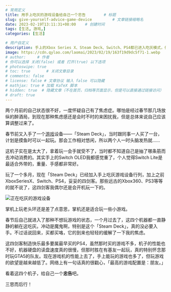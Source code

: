 ```yaml
---
# 常用定义
title: 用手上吃灰的游戏设备给自己一个忠告        # 标题
slug: give-yourself-advice-game-device         # 文章链接缩略名
date: 2023-02-19T13:11:31+08:00    # 创建时间
tags: [生活, 游戏,]
categories: [生活]

# 用户自定义
description: 手上的Xbox Series X、Steam Deck、Switch、PS4都已进入吃灰模式，借此给自己一个忠告。   # 描述
image: https://cdn.qylao.com/laomai/2023/02/19/163f19d9dc5f71-1.webp
# author:     # 作者
# 你可以选择 关闭(false) 或者 打开(true) 以下选项
# photoswipe: true
# toc: true       # 关闭文章目录
# comments: false
# license: false # 文章协议 输入 false 可以隐藏
# mathjax: true # 加载 KaTeX 脚本
# hidden: true  # 隐藏文章（不在首页，归档等页面显示，但是可以直接通过链接访问）
# draft: true
---
```


两个月前的自己状态很不好，一度怀疑自己有了焦虑症。哪怕是经过春节那几场放纵的醉酒局，到现在那种焦虑感还是会时不时的来困扰我，但是总体来说自己应该算调整过来了。

春节前又入手了一个[游戏](游戏.md)设备——「Steam Deck」，当时跟同事一人买了一台，计划是摸鱼时可以一起玩。那会工作相对悠闲，所以两个人一时头脑发热就……

这机子实在是太大了，拿着玩一会手就受不了，当时都不知道自己是抽了哪条筋而去冲动消费的。其实手上的Switch OLED我都感觉重了，个人觉得Switch Lite是最适合外带的，重量、手感都非常好。

玩了一个多月，现在「Steam Deck」已经加入手上吃灰游戏设备行列，加上之前XboxSeriesX、Switch、PS4，妥妥的四剑客。那些远古的Xbox360、PS3等等的就不说了，这四剑客我偶尔还是会开机玩一下的。

![正在吃灰的游戏设备](https://cdn.qylao.com/laomai/2023/02/19/163f19d9dc5f71-1.webp)

掌机上玩老头环还是差了点意思，掌机还是适合玩一些小游戏。

春节后自己就进入了那种不想玩游戏的状态，一个月过去了，这四个机器都一直静静的躺在这吃灰。冲动是魔鬼啊，特别是这个「Steam Deck」，真的没必要入手。不过话说回来，买都买咯，它的到来也轻轻的缓解了一下我的焦虑。

这四剑客制造快乐最多要属最早买的PS4，虽然那时买的游戏不多，机子的性能也不好，机器硬盘的读盘速度真的很慢，但那时胜在有基友一起玩，真的特别怀念那时玩GTA5的队友。现在游戏机的性能上去了，手上能玩的游戏也多了，但玩游戏的欲望是越来越低了。网络上有一句话真的很戳心，「最高的游戏配置是：朋友。」

看着这四个机子，给自己一个**忠告**吧。

三思而后行！
